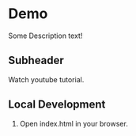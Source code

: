 # Demo

Some Description text!

## Subheader

Watch youtube tutorial.

## Local Development

1. Open index.html in your browser.
